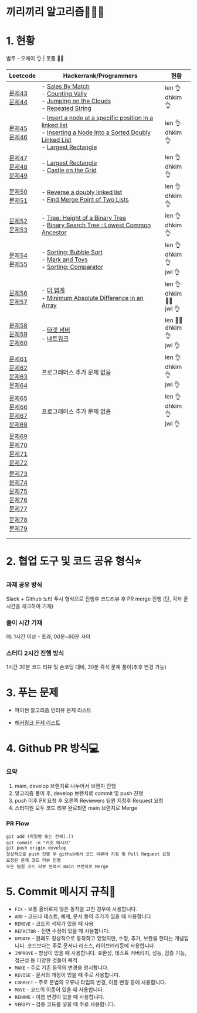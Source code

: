 # 끼리끼리 알고리즘👨🏻‍💻



# 1. 현황

범주 - 오케이 👌 | 못품 🙅‍♂️

| Leetcode                                                     | Hackerrank/Programmers                                       | 현황                        |
| ------------------------------------------------------------ | ------------------------------------------------------------ | --------------------------- |
| [문제43](https://leetcode.com/problems/diameter-of-binary-tree/)<br>[문제44](https://leetcode.com/problems/longest-univalue-path/) | - [Sales By Match](https://www.hackerrank.com/challenges/sock-merchant/problem)<br>- [Counting Vally](https://www.hackerrank.com/challenges/counting-valleys/problem)<br>- [Jumping on the Clouds](https://www.hackerrank.com/challenges/jumping-on-the-clouds/problem)<br>- [Repeated String](https://www.hackerrank.com/challenges/repeated-string/problem) | len 👌<br>dhkim 👌            |
| [문제45](https://leetcode.com/problems/invert-binary-tree/)<br>[문제46](https://leetcode.com/problems/merge-two-binary-trees/) | - [Insert a node at a specific position in a linked list](https://www.hackerrank.com/challenges/insert-a-node-at-a-specific-position-in-a-linked-list/problem)<br>- [Inserting a Node Into a Sorted Doubly Linked List](https://www.hackerrank.com/challenges/insert-a-node-into-a-sorted-doubly-linked-list/problem)<br>- [Largest Rectangle](https://www.hackerrank.com/challenges/largest-rectangle/problem) | len 👌<br>dhkim 👌            |
| [문제47](https://leetcode.com/problems/serialize-and-deserialize-binary-tree/)<br>[문제48](https://leetcode.com/problems/balanced-binary-tree/)<br>[문제49](https://leetcode.com/problems/minimum-height-trees/) | - [Largest Rectangle](https://www.hackerrank.com/challenges/largest-rectangle/problem)<br>- [Castle on the Grid](https://www.hackerrank.com/challenges/castle-on-the-grid/problem) | len 👌<br>dhkim 👌            |
| [문제50](https://leetcode.com/problems/convert-sorted-array-to-binary-search-tree/)<br>[문제51](https://leetcode.com/problems/binary-search-tree-to-greater-sum-tree/) | - [Reverse a doubly linked list](https://www.hackerrank.com/challenges/reverse-a-doubly-linked-list/problem)<br>- [Find Merge Point of Two Lists](https://www.hackerrank.com/challenges/find-the-merge-point-of-two-joined-linked-lists/problem) | len 👌<br>dhkim 👌            |
| [문제52](https://leetcode.com/problems/range-sum-of-bst/)<br>[문제53](https://leetcode.com/problems/minimum-distance-between-bst-nodes/) | - [Tree: Height of a Binary Tree](https://www.hackerrank.com/challenges/tree-height-of-a-binary-tree/problem)<br>- [Binary Search Tree : Lowest Common Ancestor](https://www.hackerrank.com/challenges/binary-search-tree-lowest-common-ancestor/problem) | len 👌<br>dhkim 👌            |
| [문제54](https://leetcode.com/problems/construct-binary-tree-from-preorder-and-inorder-traversal/)<br>[문제55](https://leetcode.com/problems/kth-largest-element-in-an-array) | - [Sorting: Bubble Sort](https://www.hackerrank.com/challenges/ctci-bubble-sort/problem)<br>- [Mark and Toys](https://www.hackerrank.com/challenges/mark-and-toys/problem)<br>- [Sorting: Comparator](https://www.hackerrank.com/challenges/ctci-comparator-sorting/problem) | len 👌<br>dhkim 👌<br>jwl 👌   |
| [문제56](https://leetcode.com/problems/implement-trie-prefix-tree)<br>[문제57](https://leetcode.com/problems/palindrome-pairs) | - [더 맵게](https://programmers.co.kr/learn/courses/30/lessons/42626)<br>- [Minimum Absolute Difference in an Array](https://www.hackerrank.com/challenges/minimum-absolute-difference-in-an-array/problem) | len 👌<br>dhkim 🙅‍♂️<br>jwl 👌  |
| [문제58](https://leetcode.com/problems/sort-list)<br>[문제59](https://leetcode.com/problems/merge-intervals)<br>[문제60](https://leetcode.com/problems/insertion-sort-list) | - [타겟 넘버](https://programmers.co.kr/learn/courses/30/lessons/43165)<br>- [네트워크](https://programmers.co.kr/learn/courses/30/lessons/43162) | len 🙅‍♂️<br>dhkim 👌<br>jwl 👌  |
| [문제61](https://leetcode.com/problems/largest-number)<br>[문제62](https://leetcode.com/problems/valid-anagram)<br>[문제63](https://leetcode.com/problems/sort-colors)<br>[문제64](https://leetcode.com/problems/k-closest-points-to-origin) | 프로그래머스 추가 문제 없음                                  | len 👌<br/>dhkim 👌<br/>jwl 👌 |
| [문제65](https://leetcode.com/problems/binary-search/)<br/>[문제66](https://leetcode.com/problems/search-in-rotated-sorted-array/)<br/>[문제67](https://leetcode.com/problems/intersection-of-two-arrays/)<br/>[문제68](https://leetcode.com/problems/two-sum-ii-input-array-is-sorted/) | 프로그래머스 추가 문제 없음                                  | len 👌<br/>dhkim 👌<br/>jwl 👌 |
| [문제69](https://leetcode.com/problems/search-a-2d-matrix-ii/)<br/>[문제70](https://leetcode.com/problems/single-number/)<br/>[문제71](https://leetcode.com/problems/hamming-distance/)<br/>[문제72](https://leetcode.com/problems/sum-of-two-integers/) |                                                              |                             |
| [문제73](https://leetcode.com/problems/utf-8-validation)<br/>[문제74](https://leetcode.com/problems/number-of-1-bits)<br/>[문제75](https://leetcode.com/problems/sliding-window-maximum)<br/>[문제76](https://leetcode.com/problems/minimum-window-substring)<br/>[문제77](https://leetcode.com/problems/longest-repeating-character-replacement) |                                                              |                             |
| [문제78](https://leetcode.com/problems/best-time-to-buy-and-sell-stock-ii)<br/>[문제79](https://leetcode.com/problems/queue-reconstruction-by-height) |                                                              |                             |
|                                                              |                                                              |                             |
|                                                              |                                                              |                             |




# 2. 협업 도구 및 코드 공유 형식⭐️

### 과제 공유 방식

Slack + Github 노티 푸시 형식으로 진행후 코드리뷰 후 PR merge 진행 (단, 각자 푼 시간을 체크하여 기재)

### 풀이 시간 기재

예: 1시간 이상 - 초과, 00분~60분 사이

### 스터디 2시간 진행 방식

1시간 30분 코드 리뷰 및 손코딩 대비, 30분 즉석 문제 풀이(추후 변경 가능)



# 3. 푸는 문제

- 파이썬 알고리즘 인터뷰 문제 리스트

- [해커링크 문제 리스트](https://github.com/LenKIM/implements/blob/master/hackerrank_list.md)



# 4. Github PR 방식💻

### 요약

1. main, develop 브랜치로 나누어서 브랜치 진행
2. 알고리즘 풀이 후, develop 브랜치로 commit 및 push 진행
3. push 이후 PR 요청 후 오른쪽 Reviewers 팀원 지정후 Request 요청
4. 스터디원 모두 코드 리뷰 완료되면 main 브랜치로 Merge



### PR Flow

```
git add (파일명 또는 전체(.))
git commit -m "커밋 메시지"
git push origin develop
정상적으로 push 진행 후 github에서 코드 리뷰어 지정 및 Pull Request 요청
요청된 문제 코드 리뷰 진행
모든 팀원 코드 리뷰 완료시 main 브랜치로 Merge
```



# 5. Commit 메시지 규칙📌

- `FIX` - 보통 올바르지 않은 동작을 고친 경우에 사용합니다.
- `ADD` - 코드나 테스트, 예제, 문서 등의 추가가 있을 때 사용합니다
- `REMOVE` - 코드의 삭제가 있을 때 사용
- `REFACTOR` - 전면 수정이 있을 때 사용합니다.
- `UPDATE` - 원래도 정상적으로 동작하고 있었지만, 수정, 추가, 보완을 한다는 개념입니다. 코드보다는 주로 문서나 리소스, 라이브러리등에 사용합니다
- `IMPROVE` - 향상이 있을 때 사용합니다. 호환성, 테스트 커버리지, 성능, 검증 기능, 접근성 등 다양한 것들이 목적
- `MAKE` - 주로 기존 동작의 변경을 명시합니다.
- `REVISE` - 문서의 개정이 있을 때 주로 사용합니다.
- `CORRECT` - 주로 문법의 오류나 타입의 변경, 이름 변경 등에 사용합니다.
- `MOVE` - 코드의 이동이 있을 때 사용합니다.
- `RENAME` - 이름 변경이 있을 때 사용합니다.
- `VERIFY` - 검증 코드를 넣을 때 주로 사용합니다.

